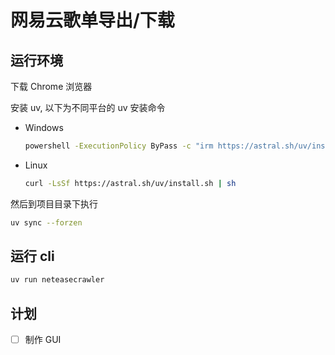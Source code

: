 # 网易云歌单导出/下载

## 运行环境

下载 Chrome 浏览器

安装 uv, 以下为不同平台的 uv 安装命令

- Windows

  ```sh
  powershell -ExecutionPolicy ByPass -c "irm https://astral.sh/uv/install.ps1 | iex"
  ```

- Linux

  ```bash
  curl -LsSf https://astral.sh/uv/install.sh | sh
  ```

然后到项目目录下执行

```bash
uv sync --forzen
```

## 运行 cli

```sh
uv run neteasecrawler
```

## 计划

- [ ] 制作 GUI
